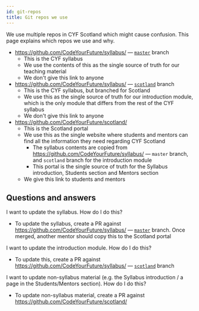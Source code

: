 ```yaml
---
id: git-repos
title: Git repos we use
---
```


We use multiple repos in CYF Scotland which might cause confusion.
This page explains which repos we use and why.

- https://github.com/CodeYourFuture/syllabus/ — [`master`](https://github.com/CodeYourFuture/syllabus/tree/master) branch
  - This is the CYF syllabus
  - We use the contents of this as the single source of truth for our teaching material
  - We don't give this link to anyone
- https://github.com/CodeYourFuture/syllabus/ — [`scotland`](https://github.com/CodeYourFuture/syllabus/tree/scotland) branch
  - This is the CYF syllabus, but branched for Scotland
  - We use this as the single source of truth for our introduction module, which is the only module that differs from the rest of the CYF syllabus
  - We don't give this link to anyone
- https://github.com/CodeYourFuture/scotland/
  - This is the Scotland portal
  - We use this as the single website where students and mentors can find all the information they need regarding CYF Scotland
    - The syllabus contents are copied from https://github.com/CodeYourFuture/syllabus/ — `master` branch, and `scotland` branch for the introduction module
    - This portal is the single source of truth for the Syllabus introduction, Students section and Mentors section
  - We give this link to students and mentors

## Questions and answers

I want to update the syllabus. How do I do this?

- To update the syllabus, create a PR against https://github.com/CodeYourFuture/syllabus/ — [`master`](https://github.com/CodeYourFuture/syllabus/tree/master) branch.
  Once merged, another mentor should copy this to the Scotland portal

I want to update the introduction module. How do I do this?

- To update this, create a PR against https://github.com/CodeYourFuture/syllabus/ — [`scotland`](https://github.com/CodeYourFuture/syllabus/tree/scotland) branch

I want to update non-syllabus material (e.g. the Syllabus introduction / a page in the Students/Mentors section). How do I do this?

- To update non-syllabus material, create a PR against https://github.com/CodeYourFuture/scotland/
